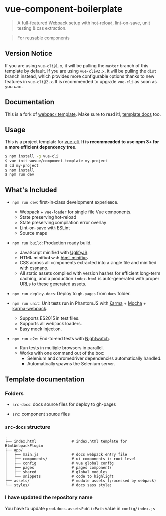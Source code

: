 # vue-component-boilerplate

> A full-featured Webpack setup with hot-reload, lint-on-save, unit testing & css extraction.

> For reusable components

## Version Notice

If you are using `vue-cli@1.x`, it will be pulling the `master` branch of this template by default. If you are using `vue-cli@2.x`, it will be pulling the `dist` branch instead, which provides more configurable options thanks to new features in `vue-cli@2.x`. It is recommended to upgrade `vue-cli` as soon as you can.

## Documentation

This is a fork of [webpack template](http://vuejs-templates.github.io/webpack). Make sure to read it!, [template docs](https://github.com/wovue/component-template#template-documentation) too.

## Usage

This is a project template for [vue-cli](https://github.com/vuejs/vue-cli). **It is recommended to use npm 3+ for a more efficient dependency tree.**

``` bash
$ npm install -g vue-cli
$ vue init wovue/component-template my-project
$ cd my-project
$ npm install
$ npm run dev
```

## What's Included

- `npm run dev`: first-in-class development experience.
  - Webpack + `vue-loader` for single file Vue components.
  - State preserving hot-reload
  - State preserving compilation error overlay
  - Lint-on-save with ESLint
  - Source maps

- `npm run build`: Production ready build.
  - JavaScript minified with [UglifyJS](https://github.com/mishoo/UglifyJS2).
  - HTML minified with [html-minifier](https://github.com/kangax/html-minifier).
  - CSS across all components extracted into a single file and minified with [cssnano](https://github.com/ben-eb/cssnano).
  - All static assets compiled with version hashes for efficient long-term caching, and a production `index.html` is auto-generated with proper URLs to these generated assets.

- `npm run deploy-docs`: Deploy to `gh-pages` from `docs` folder.

- `npm run unit`: Unit tests run in PhantomJS with [Karma](http://karma-runner.github.io/0.13/index.html) + [Mocha](http://mochajs.org/) + [karma-webpack](https://github.com/webpack/karma-webpack).
  - Supports ES2015 in test files.
  - Supports all webpack loaders.
  - Easy mock injection.

- `npm run e2e`: End-to-end tests with [Nightwatch](http://nightwatchjs.org/).
  - Run tests in multiple browsers in parallel.
  - Works with one command out of the box:
    - Selenium and chromedriver dependencies automatically handled.
    - Automatically spawns the Selenium server.

## Template documentation

### Folders

* `src-docs`: docs source files for deploy to gh-pages

* `src`: component source files

### `src-docs` structure

```
.
├── index.html                # index.html template for HtmlWebpackPlugin
├── app/                      
│   ├── main.js               # docs webpack entry file
│   ├── components/           # ui components in root level
│   ├── config                # vue global config
│   ├── pages                 # pages components
│   ├── shared                # global modules
│   └── snippets              # code to highlight
├── assets/                   # module assets (processed by webpack)
└── styles/                   # docs sass styles
```

### I have updated the repository name

You have to update `prod.docs.assetsPublicPath` value in `config/index.js`
